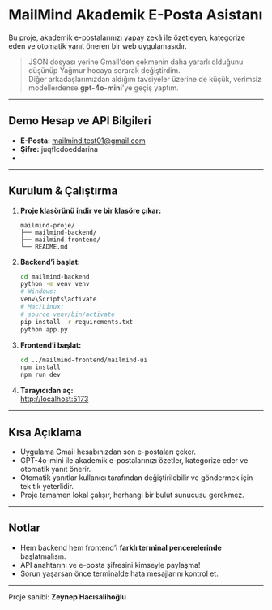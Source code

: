 
# MailMind Akademik E-Posta Asistanı

Bu proje, akademik e-postalarınızı yapay zekâ ile özetleyen, kategorize eden ve otomatik yanıt öneren bir web uygulamasıdır.

> JSON dosyası yerine Gmail'den çekmenin daha yararlı olduğunu düşünüp Yağmur hocaya sorarak değiştirdim.  
> Diğer arkadaşlarımızdan aldığım tavsiyeler üzerine de küçük, verimsiz modellerdense **gpt-4o-mini**'ye geçiş yaptım.

---

## Demo Hesap ve API Bilgileri

- **E-Posta:** mailmind.test01@gmail.com
- **Şifre:** juqflcdoeddarina
- 
---

## Kurulum & Çalıştırma

1. **Proje klasörünü indir ve bir klasöre çıkar:**

   ```
   mailmind-proje/
   ├── mailmind-backend/
   ├── mailmind-frontend/
   └── README.md
   ```

2. **Backend’i başlat:**
   ```bash
   cd mailmind-backend
   python -m venv venv
   # Windows:
   venv\Scripts\activate
   # Mac/Linux:
   # source venv/bin/activate
   pip install -r requirements.txt
   python app.py
   ```

3. **Frontend’i başlat:**
   ```bash
   cd ../mailmind-frontend/mailmind-ui
   npm install
   npm run dev
   ```

4. **Tarayıcıdan aç:**  
   [http://localhost:5173](http://localhost:5173)

---

## Kısa Açıklama

- Uygulama Gmail hesabınızdan son e-postaları çeker.
- GPT-4o-mini ile akademik e-postalarınızı özetler, kategorize eder ve otomatik yanıt önerir.
- Otomatik yanıtlar kullanıcı tarafından değiştirilebilir ve göndermek için tek tık yeterlidir.
- Proje tamamen lokal çalışır, herhangi bir bulut sunucusu gerekmez.

---

## Notlar

- Hem backend hem frontend’i **farklı terminal pencerelerinde** başlatmalısın.
- API anahtarını ve e-posta şifresini kimseyle paylaşma!
- Sorun yaşarsan önce terminalde hata mesajlarını kontrol et.

---

Proje sahibi: **Zeynep Hacısalihoğlu**
